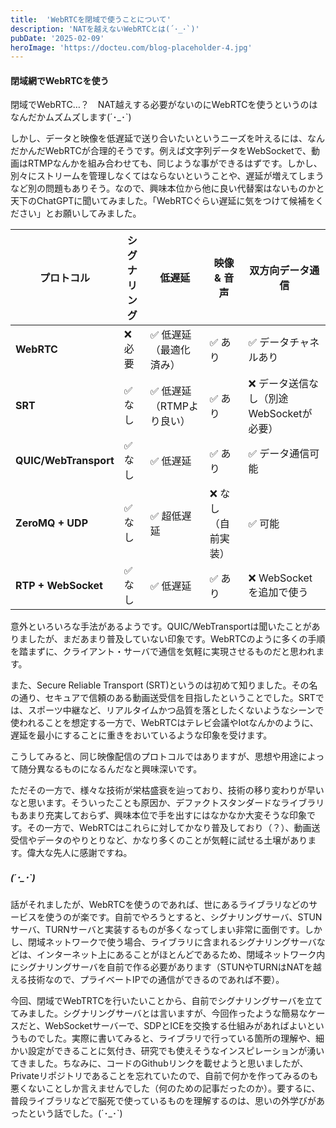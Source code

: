 ```yaml
---
title:  'WebRTCを閉域で使うことについて'
description: 'NATを越えないWebRTCとは(´･_･`)'
pubDate: '2025-02-09'
heroImage: 'https://docteu.com/blog-placeholder-4.jpg'
---
```


#### 閉域網でWebRTCを使う

閉域でWebRTC…？　NAT越えする必要がないのにWebRTCを使うというのはなんだかムズムズします(´･_･`)

しかし、データと映像を低遅延で送り合いたいというニーズを叶えるには、なんだかんだWebRTCが合理的そうです。例えば文字列データをWebSocketで、動画はRTMPなんかを組み合わせても、同じような事ができるはずです。しかし、別々にストリームを管理しなくてはならないということや、遅延が増えてしまうなど別の問題もありそう。なので、興味本位から他に良い代替案はないものかと天下のChatGPTに聞いてみました。「WebRTCぐらい遅延に気をつけて候補をください」とお願いしてみました。

| プロトコル            | シグナリング | 低遅延                            | 映像 & 音声 | 双方向データ通信                   |
|----------------------|--------------|--------------------------------|-------------|--------------------------------|
| **WebRTC**          | ❌ 必要       | ✅ 低遅延（最適化済み）         | ✅ あり     | ✅ データチャネルあり           |
| **SRT**             | ✅ なし       | ✅ 低遅延（RTMPより良い）       | ✅ あり     | ❌ データ送信なし（別途WebSocketが必要） |
| **QUIC/WebTransport** | ✅ なし       | ✅ 低遅延                        | ✅ あり     | ✅ データ通信可能               |
| **ZeroMQ + UDP**    | ✅ なし       | ✅ 超低遅延                      | ❌ なし（自前実装） | ✅ 可能                         |
| **RTP + WebSocket** | ✅ なし       | ✅ 低遅延                        | ✅ あり     | ❌ WebSocketを追加で使う         |

意外といろいろな手法があるようです。QUIC/WebTransportは聞いたことがありましたが、まだあまり普及していない印象です。WebRTCのように多くの手順を踏まずに、クライアント・サーバで通信を気軽に実現させるものだと思われます。

また、Secure Reliable Transport (SRT)というのは初めて知りました。その名の通り、セキュアで信頼のある動画送受信を目指したということでした。SRTでは、スポーツ中継など、リアルタイムかつ品質を落としたくないようなシーンで使われることを想定する一方で、WebRTCはテレビ会議やIotなんかのように、遅延を最小にすることに重きをおいているような印象を受けます。

こうしてみると、同じ映像配信のプロトコルではありますが、思想や用途によって随分異なるものになるんだなと興味深いです。

ただその一方で、様々な技術が栄枯盛衰を辿っており、技術の移り変わりが早いなと思います。そういったことも原因か、デファクトスタンダードなライブラリもあまり充実しておらず、興味本位で手を出すにはなかなか大変そうな印象です。その一方で、WebRTCはこれらに対してかなり普及しており（？）、動画送受信やデータのやりとりなど、かなり多くのことが気軽に試せる土壌があります。偉大な先人に感謝ですね。

##### (´･_･`)

話がそれましたが、WebRTCを使うのであれば、世にあるライブラリなどのサービスを使うのが楽です。自前でやろうとすると、シグナリングサーバ、STUNサーバ、TURNサーバと実装するものが多くなってしまい非常に面倒です。しかし、閉域ネットワークで使う場合、ライブラリに含まれるシグナリングサーバなどは、インターネット上にあることがほとんどであるため、閉域ネットワーク内にシグナリングサーバを自前で作る必要があります（STUNやTURNはNATを越える技術なので、プライベートIPでの通信ができるのであれば不要）。

今回、閉域でWebTRTCを行いたいことから、自前でシグナリングサーバを立ててみました。シグナリングサーバとは言いますが、今回作ったような簡易なケースだと、WebSocketサーバーで、SDPとICEを交換する仕組みがあればよいというものでした。実際に書いてみると、ライブラリで行っている箇所の理解や、細かい設定ができることに気付き、研究でも使えそうなインスピレーションが湧いてきました。ちなみに、コードのGithubリンクを載せようと思いましたが、Privateリポジトリであることを忘れていたので、自前で何かを作ってみるのも悪くないことしか言えませんでした（何のための記事だったのか）。要するに、普段ライブラリなどで脳死で使っているものを理解するのは、思いの外学びがあったという話でした。(´･_･`)